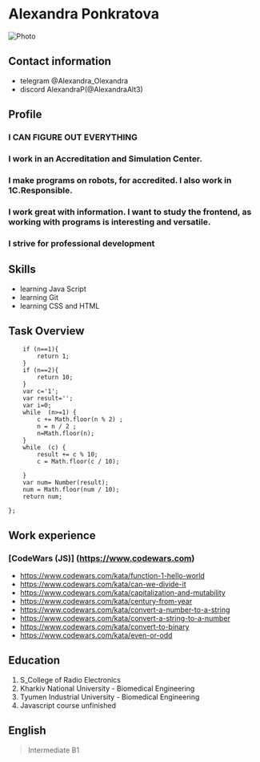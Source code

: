 # Alexandra Ponkratova

![Photo]()

## Сontact information
* telegram @Alexandra_Olexandra 
* discord AlexandraP(@AlexandraAlt3)

## Profile 
### I CAN FIGURE OUT EVERYTHING

### I work in an Accreditation and Simulation Center.
### I make programs on robots, for accredited. I also work in 1C.**Responsible**.

### I work great with information. I want to study the frontend, as working with programs is interesting and versatile.

### **I strive for professional development**

## Skills 
* learning Java Script 
* learning Git
* learning CSS and HTML

## Task Overview
```function toBinary(n){
    if (n==1){
        return 1;
    }
    if (n==2){
        return 10;
    }
    var c='1';
    var result='';
    var i=0;
    while  (n>=1) {
        c += Math.floor(n % 2) ; 
        n = n / 2 ;
        n=Math.floor(n);
    }
    while  (c) {
        result += c % 10;
        c = Math.floor(c / 10);
        
    }
    var num= Number(result);
    num = Math.floor(num / 10);
    return num;

};
```
## Work experience
### [CodeWars (JS)] (https://www.codewars.com)
* https://www.codewars.com/kata/function-1-hello-world
* https://www.codewars.com/kata/can-we-divide-it
* https://www.codewars.com/kata/capitalization-and-mutability
* https://www.codewars.com/kata/century-from-year
* https://www.codewars.com/kata/convert-a-number-to-a-string
* https://www.codewars.com/kata/convert-a-string-to-a-number
* https://www.codewars.com/kata/convert-to-binary
* https://www.codewars.com/kata/even-or-odd

## Education
1. S_College of Radio Electronics
2. Kharkiv National University - Biomedical Engineering
3. Tyumen Industrial University - Biomedical Engineering
4. Javascript course unfinished

## English
> Intermediate B1
